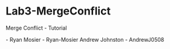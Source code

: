 # Lab3-MergeConflict
Merge Conflict - Tutorial

<Firstname> <Lastname> - <Github username>
Ryan Mosier - Ryan-Mosier
Andrew Johnston - AndrewJ0508
